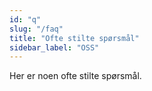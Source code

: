 ```yaml
---
id: "q"
slug: "/faq"
title: "Ofte stilte spørsmål"
sidebar_label: "OSS"
---
```


Her er noen ofte stilte spørsmål.
